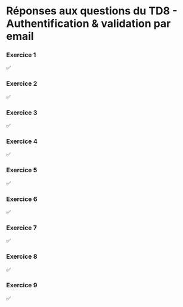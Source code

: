 # Réponses aux questions du TD8 - Authentification & validation par email

### Exercice 1
✅

### Exercice 2
✅

### Exercice 3
✅

### Exercice 4
✅

### Exercice 5
✅

### Exercice 6
✅

### Exercice 7
✅

### Exercice 8
✅

### Exercice 9
✅
